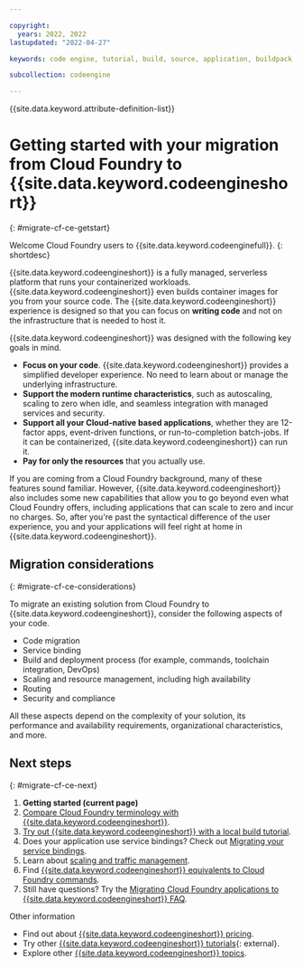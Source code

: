 ```yaml
---

copyright:
  years: 2022, 2022
lastupdated: "2022-04-27"

keywords: code engine, tutorial, build, source, application, buildpack, access, build run, image, cloud foundry

subcollection: codeengine

---
```


{{site.data.keyword.attribute-definition-list}}

# Getting started with your migration from Cloud Foundry to {{site.data.keyword.codeengineshort}}
{: #migrate-cf-ce-getstart}


Welcome Cloud Foundry users to {{site.data.keyword.codeenginefull}}.
{: shortdesc}

{{site.data.keyword.codeengineshort}} is a fully managed, serverless platform that runs your containerized workloads. {{site.data.keyword.codeengineshort}} even builds container images for you from your source code. The {{site.data.keyword.codeengineshort}} experience is designed so that you can focus on **writing code** and not on the infrastructure that is needed to host it.

{{site.data.keyword.codeengineshort}} was designed with the following key goals in mind.

- **Focus on your code**. {{site.data.keyword.codeengineshort}} provides a simplified developer experience. No need to learn about or manage the underlying infrastructure.
- **Support the modern runtime characteristics**, such as autoscaling, scaling to zero when idle, and seamless integration with managed services and security.
- **Support all your Cloud-native based applications**, whether they are 12-factor apps, event-driven functions, or run-to-completion batch-jobs. If it can be containerized, {{site.data.keyword.codeengineshort}} can run it.
- **Pay for only the resources** that you actually use.

If you are coming from a Cloud Foundry background, many of these features sound familiar. However, {{site.data.keyword.codeengineshort}} also includes some new capabilities that allow you to go beyond even what Cloud Foundry offers, including applications that can scale to zero and incur no charges. So, after you're past the syntactical difference of the user experience, you and your applications will feel right at home in {{site.data.keyword.codeengineshort}}.

## Migration considerations
{: #migrate-cf-ce-considerations}

To migrate an existing solution from Cloud Foundry to {{site.data.keyword.codeengineshort}}, consider the following aspects of your code.

- Code migration
- Service binding
- Build and deployment process (for example, commands, toolchain integration, DevOps)
- Scaling and resource management, including high availability
- Routing
- Security and compliance

All these aspects depend on the complexity of your solution, its performance and availability requirements, organizational characteristics, and more.

## Next steps
{: #migrate-cf-ce-next}

1. **Getting started (current page)**
2. [Compare Cloud Foundry terminology with {{site.data.keyword.codeengineshort}}](/docs/codeengine?topic=codeengine-migrate-cf-ce-terms).
3. [Try out {{site.data.keyword.codeengineshort}} with a local build tutorial](/docs/codeengine?topic=codeengine-migrate-cf-ce-local).
4. Does your application use service bindings? Check out [Migrating your service bindings](/docs/codeengine?topic=codeengine-migrate-cf-ce-bind).
5. Learn about [scaling and traffic management](/docs/codeengine?topic=codeengine-migrate-cf-ce-scale).
6. Find [{{site.data.keyword.codeengineshort}} equivalents to Cloud Foundry commands](/docs/codeengine?topic=codeengine-migrate-cf-ce-cmd).
7. Still have questions? Try the [Migrating Cloud Foundry applications to {{site.data.keyword.codeengineshort}} FAQ](/docs/codeengine?topic=codeengine-migrate-cf-ce-faq).

Other information

- Find out about [{{site.data.keyword.codeengineshort}} pricing](/docs/codeengine?topic=codeengine-pricing).
- Try other [{{site.data.keyword.codeengineshort}} tutorials](https://cloud.ibm.com/docs?tab=tutorials&tags=codeengine&page=1&pageSize=20){: external}.
- Explore other [{{site.data.keyword.codeengineshort}} topics](/docs/codeengine?topic=codeengine-learning-paths).


